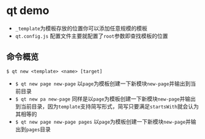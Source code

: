 # qt demo

- `_template`为模板存放的位置你可以添加任意规模的模板
- `qt.config.js` 配置文件主要就配置了`root`参数即查找模板的位置

## 命令概览

`$ qt new <template> <name> [target]`

- `$ qt new page new-page` 以`page`为模板创建一下新模块`new-page`并输出到当前目录
- `$ qt new pa new-page` 同样是以`page`为模板创建一下新模块`new-page`并输出到当前目录，因为`template`支持简写形式，简写只要满足`startsWith`就会认为其相等的
- `$ qt new page new-page pages` 以`page`为模板创建一下新模块`new-page`并输出到`pages`目录

